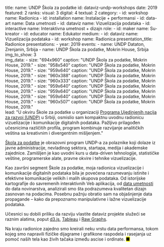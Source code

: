 title: 
    name: UNDP Škola za podatke
id: dataviz-undp-workshops
date: 2019
featured: 2
ranks:
    visual: 3
    digital: 4 
    textual: 2
category: 
    - id: workshop
      name: Radionica
    - id: installation
      name: Instalacije + performansi
    - id: data-art
      name: Data umetnosti
    - id: dataviz
      name: Vizuelizacija podataka
    - id: interactive
      name: Interaktivna umetnost + dizajn
role:
    - id: maker
      name: Su-kreator
    - id: educator
      name: Edukator
medium:
    - id: dataviz
      name: Vizuelizacija podataka
    - id: workshop
      name: Radionica
presentation_title: Radionice
presentations:
    - year: 2019
      events:
        - name: UNDP Dataton, Zrenjanin, Srbija
        - name: UNDP Škola za podatke, Mokrin House, Srbija
img_to_show: 3       
img_data:
    - size: "694x960"
      caption: "UNDP Škola za podatke, Mokrin House, 2019."
    - size: "958x540"
      caption: "UNDP Škola za podatke, Mokrin House, 2019."
    - size: "959x640"
      caption: "UNDP Škola za podatke, Mokrin House, 2019."
    - size: "960x388"
      caption: "UNDP Škola za podatke, Mokrin House, 2019."
    - size: "960x333"
      caption: "UNDP Škola za podatke, Mokrin House, 2019."
    - size: "959x640"
      caption: "UNDP Škola za podatke, Mokrin House, 2019."
    - size: "959x640"
      caption: "UNDP Škola za podatke, Mokrin House, 2019."
    - size: "959x640"
      caption: "UNDP Škola za podatke, Mokrin House, 2019."
    - size: "960x507"
      caption: "UNDP Škola za podatke, Mokrin House, 2019."      
lead: "U okviru Škole za podatke u organizaciji <a href='https://www.rs.undp.org/content/serbia/en/home.html' target='_blank'>Programa Ujedinjenih nacija za razvoj (UNDP)</a> u Srbiji, osmislio sam kompaktnu uvodnu radionicu vizuelizacije i komunikacije digitalnih podataka. Pažljivo prilagođen učesnicima različitih profila, program kombinuje razvijanje analitičkih veština sa kreativnim i divergentnim mišljenjem."

<a href='https://www.rs.undp.org/content/serbia/en/home/presscenter/articles/2019/otvorene-prijave-za-jesenju-kolu-za-podatke.html' target='_blank'>Škola za podatke</a> je obrazovni program UNDP-a za polaznike koji dolaze iz javne administracije, nevladinog sektora, startapa, medija i akademske zajednice. Zamišljen je kao uvodni kurs u <span class='italic-style'>data-driven</span> tehnologije, statističke veštine, programerske alate, pravne okvire i tehnike vizuelizacije.

Kao završni segment Škole za podatke, moja radionica vizuelizacije i komunikacije digitalnih podataka bila je povećena razumevanju istinite i efektivne komunikacije velikih i malih skupova podataka. Od istorijske kartografije do savremenih interaktivnih Veb aplikacija, od <a href='/rad/projekti/category/data-art'>data umetnosti</a> do data novinarstva, analizirali smo šta podrazumeva kvalitetan dizajn zasnovan na podacima. Posebnu pažnju obratio sam na objašnjenje data propagande – kako da prepoznamo manipulativne i lažne vizuelizacije podataka.

Učesnici su dobili priliku da razviju vlastite <span class='italic-style'>dataviz</span> projekte služeći se raznim alatima, poput <a href='https://d3js.org/' target='_blank'>d3.js</a>, <a href='https://www.tableau.com/' target='_blank'>Tableau</a> i <a href='https://rawgraphs.io/' target='_blank'>Raw Graphs</a>.

Na kraju radionice zajedno smo kreirali neku vrstu <span class='italic-style'>data performansa</span>, tokom kojeg smo napravili fizičke dijagrame i grafikone raspodela i rasejanja uz pomoć naših tela kao živih tačaka između ascise i ordinate. <mark>&#9632;</mark>